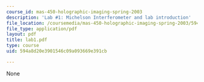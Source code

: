 ```yaml
---
course_id: mas-450-holographic-imaging-spring-2003
description: 'Lab #1: Michelson Interferometer and lab introduction'
file_location: /coursemedia/mas-450-holographic-imaging-spring-2003/594a8d20e3901546c09a093669e391cb_lab1.pdf
file_type: application/pdf
layout: pdf
title: lab1.pdf
type: course
uid: 594a8d20e3901546c09a093669e391cb

---
```

None